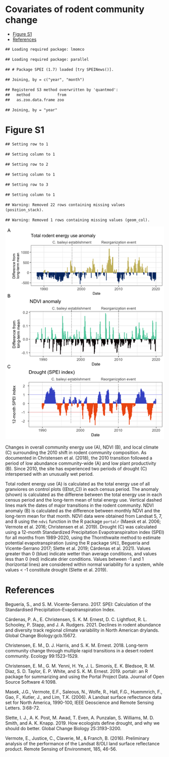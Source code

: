 Covariates of rodent community change
================

  - [Figure S1](#figure-s1)
  - [References](#references)

<!-- # Total rodent abundance -->

<!-- # NDVI -->

<!-- # Drought (SPEI index) -->

    ## Loading required package: lmomco

    ## Loading required package: parallel

    ## # Package SPEI (1.7) loaded [try SPEINews()].

    ## Joining, by = c("year", "month")

    ## Registered S3 method overwritten by 'quantmod':
    ##   method            from
    ##   as.zoo.data.frame zoo

    ## Joining, by = "year"

# Figure S1

    ## Setting row to 1

    ## Setting column to 1

    ## Setting row to 2

    ## Setting column to 1

    ## Setting row to 3

    ## Setting column to 1

    ## Warning: Removed 22 rows containing missing values (position_stack).

    ## Warning: Removed 1 rows containing missing values (geom_col).

![](s2_covariates_files/figure-gfm/unnamed-chunk-4-1.png)<!-- -->

Changes in overall community energy use (A), NDVI (B), and local climate
(C) surrounding the 2010 shift in rodent community composition. As
documented in Christensen et al. (2018), the 2010 transition followed a
period of low abundance community-wide (A) and low plant productivity
(B). Since 2010, the site has experienced two periods of drought (C)
interspersed with an unusually wet period.

Total rodent energy use (A) is calculated as the total energy use of all
granviores on control plots (\(Etot_C\)) in each census period. The
anomaly (shown) is calculated as the differene between the total energy
use in each census period and the long-term mean of total energy use.
Vertical dashed lines mark the dates of major transitions in the rodent
community. NDVI anomaly (B) is calculated as the difference between
monthly NDVI and the long-term mean for that month. NDVI data were
obtained from Landsat 5, 7, and 8 using the `ndvi` function in the R
package `portalr` (Maesk et al. 2006; Vermote et al. 2016; Christensen
et al. 2019). Drought (C) was calculated using a 12-month Standardized
Precipitation Evapotranspiraiton index (SPEI) for all months from
1989-2020, using the Thornthwaite method to estimate potential
evapotranspiration (using the R package `SPEI`, Beguería and
Vicente-Serrano 2017; Slette et al. 2019; Cárdenas et al. 2021). Values
greater than 0 (blue) indicate wetter than average conditions, and
values less than 0 (red) indicate drier conditions. Values between -1
and 1 (horizontal lines) are considered within normal variability for a
system, while values \< -1 constitute drought (Slette et al. 2019).

# References

Beguería, S., and S. M. Vicente-Serrano. 2017. SPEI: Calculation of the
Standardised Precipitation-Evapotranspiration Index.

Cárdenas, P. A., E. Christensen, S. K. M. Ernest, D. C. Lightfoot, R. L.
Schooley, P. Stapp, and J. A. Rudgers. 2021. Declines in rodent
abundance and diversity track regional climate variability in North
American drylands. Global Change Biology:gcb.15672.

Christensen, E. M., D. J. Harris, and S. K. M. Ernest. 2018. Long-term
community change through multiple rapid transitions in a desert rodent
community. Ecology 99:1523–1529.

Christensen, E. M., G. M. Yenni, H. Ye, J. L. Simonis, E. K. Bledsoe, R.
M. Diaz, S. D. Taylor, E. P. White, and S. K. M. Ernest. 2019. portalr:
an R package for summarizing and using the Portal Project Data. Journal
of Open Source Software 4:1098.

Masek, J.G., Vermote, E.F., Saleous, N., Wolfe, R., Hall, F.G.,
Huemmrich, F., Gao, F., Kutler, J., and Lim, T.K. (2006). A Landsat
surface reflectance data set for North America, 1990-100, IEEE
Geoscience and Remote Sensing Letters. 3:68-72.

Slette, I. J., A. K. Post, M. Awad, T. Even, A. Punzalan, S. Williams,
M. D. Smith, and A. K. Knapp. 2019. How ecologists define drought, and
why we should do better. Global Change Biology 25:3193–3200.

Vermote, E., Justice, C., Claverie, M., & Franch, B. (2016). Preliminary
analysis of the performance of the Landsat 8/OLI land surface
reflectance product. Remote Sensing of Environment, 185, 46-56.
